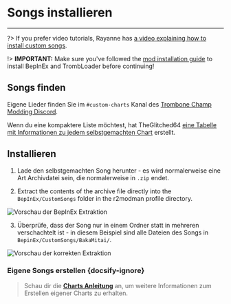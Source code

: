 # Songs installieren
---
?> If you prefer video tutorials, Rayanne has [a video explaining how to install custom songs](https://youtu.be/6ZVxxQPWZlM).

!> **IMPORTANT:** Make sure you've followed the [mod installation guide](installing-r2modman) to install BepInEx and TrombLoader before continuing!

## Songs finden

Eigene Lieder finden Sie im `#custom-charts` Kanal des [Trombone Champ Modding Discord](https://discord.gg/KVzKRsbetJ).

Wenn du eine kompaktere Liste möchtest, hat TheGlitched64 [eine Tabelle mit Informationen zu jedem selbstgemachten Chart](https://docs.google.com/spreadsheets/d/1xpoUnHdSJFqOQEK_637-HCECYtJsgK91oY4dRuDMtik/edit?usp=sharing) erstellt.

## Installieren

1. Lade den selbstgemachten Song herunter - es wird normalerweise eine Art Archivdatei sein, die normalerweise in `.zip` endet.

2. Extract the contents of the archive file directly into the `BepInEx/CustomSongs` folder in the r2modman profile directory.

![Vorschau der BepInEx Extraktion](../docs/files/customsongextract.png)

3. Überprüfe, dass der Song nur in einem Ordner statt in mehreren verschachtelt ist - in diesem Beispiel sind alle Dateien des Songs in `BepinEx/CustomSongs/BakaMitai/`.

![Vorschau der korrekten Extraktion](../docs/files/customsongcorrect.png)

### Eigene Songs erstellen {docsify-ignore}

> Schau dir die [**Charts Anleitung**](creating-charts) an, um weitere Informationen zum Erstellen eigener Charts zu erhalten.